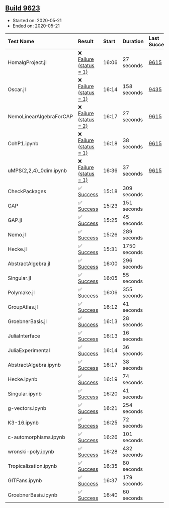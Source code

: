 ## [Build 9623](https://oscarci.mathematik.uni-kl.de/job/oscar/9623/)

* Started on: 2020-05-21
* Ended on: 2020-05-21

| Test Name    | Result | Start | Duration | Last Success | First Failure |
|:-------------|:-------|:------|:---------|:-------------|:--------------|
| HomalgProject.jl | ❌ [Failure (status = 1)](https://oscarci.mathematik.uni-kl.de/job/oscar/9623/artifact/logs/build-9623/HomalgProject.jl.log) | 16:06 | 27 seconds | [9615](https://oscarci.mathematik.uni-kl.de/job/oscar/9615/) | [9616](https://oscarci.mathematik.uni-kl.de/job/oscar/9616/) |
| Oscar.jl | ❌ [Failure (status = 1)](https://oscarci.mathematik.uni-kl.de/job/oscar/9623/artifact/logs/build-9623/Oscar.jl.log) | 16:14 | 158 seconds | [9435](https://oscarci.mathematik.uni-kl.de/job/oscar/9435/) | [9436](https://oscarci.mathematik.uni-kl.de/job/oscar/9436/) |
| NemoLinearAlgebraForCAP | ❌ [Failure (status = 2)](https://oscarci.mathematik.uni-kl.de/job/oscar/9623/artifact/logs/build-9623/NemoLinearAlgebraForCAP.log) | 16:17 | 27 seconds | [9615](https://oscarci.mathematik.uni-kl.de/job/oscar/9615/) | [9616](https://oscarci.mathematik.uni-kl.de/job/oscar/9616/) |
| CohP1.ipynb | ❌ [Failure (status = 1)](https://oscarci.mathematik.uni-kl.de/job/oscar/9623/artifact/logs/build-9623/CohP1.ipynb.log) | 16:18 | 38 seconds | [9615](https://oscarci.mathematik.uni-kl.de/job/oscar/9615/) | [9616](https://oscarci.mathematik.uni-kl.de/job/oscar/9616/) |
| uMPS(2,2,4)_0dim.ipynb | ❌ [Failure (status = 1)](https://oscarci.mathematik.uni-kl.de/job/oscar/9623/artifact/logs/build-9623/uMPS-2-2-4-_0dim.ipynb.log) | 16:36 | 37 seconds | [9615](https://oscarci.mathematik.uni-kl.de/job/oscar/9615/) | [9616](https://oscarci.mathematik.uni-kl.de/job/oscar/9616/) |
| CheckPackages | ✅ [Success](https://oscarci.mathematik.uni-kl.de/job/oscar/9623/artifact/logs/build-9623/CheckPackages.log) | 15:18 | 309 seconds |  |  |
| GAP | ✅ [Success](https://oscarci.mathematik.uni-kl.de/job/oscar/9623/artifact/logs/build-9623/GAP.log) | 15:23 | 151 seconds |  |  |
| GAP.jl | ✅ [Success](https://oscarci.mathematik.uni-kl.de/job/oscar/9623/artifact/logs/build-9623/GAP.jl.log) | 15:25 | 45 seconds |  |  |
| Nemo.jl | ✅ [Success](https://oscarci.mathematik.uni-kl.de/job/oscar/9623/artifact/logs/build-9623/Nemo.jl.log) | 15:26 | 289 seconds |  |  |
| Hecke.jl | ✅ [Success](https://oscarci.mathematik.uni-kl.de/job/oscar/9623/artifact/logs/build-9623/Hecke.jl.log) | 15:31 | 1750 seconds |  |  |
| AbstractAlgebra.jl | ✅ [Success](https://oscarci.mathematik.uni-kl.de/job/oscar/9623/artifact/logs/build-9623/AbstractAlgebra.jl.log) | 16:00 | 296 seconds |  |  |
| Singular.jl | ✅ [Success](https://oscarci.mathematik.uni-kl.de/job/oscar/9623/artifact/logs/build-9623/Singular.jl.log) | 16:05 | 55 seconds |  |  |
| Polymake.jl | ✅ [Success](https://oscarci.mathematik.uni-kl.de/job/oscar/9623/artifact/logs/build-9623/Polymake.jl.log) | 16:06 | 355 seconds |  |  |
| GroupAtlas.jl | ✅ [Success](https://oscarci.mathematik.uni-kl.de/job/oscar/9623/artifact/logs/build-9623/GroupAtlas.jl.log) | 16:12 | 41 seconds |  |  |
| GroebnerBasis.jl | ✅ [Success](https://oscarci.mathematik.uni-kl.de/job/oscar/9623/artifact/logs/build-9623/GroebnerBasis.jl.log) | 16:13 | 28 seconds |  |  |
| JuliaInterface | ✅ [Success](https://oscarci.mathematik.uni-kl.de/job/oscar/9623/artifact/logs/build-9623/JuliaInterface.log) | 16:13 | 16 seconds |  |  |
| JuliaExperimental | ✅ [Success](https://oscarci.mathematik.uni-kl.de/job/oscar/9623/artifact/logs/build-9623/JuliaExperimental.log) | 16:14 | 36 seconds |  |  |
| AbstractAlgebra.ipynb | ✅ [Success](https://oscarci.mathematik.uni-kl.de/job/oscar/9623/artifact/logs/build-9623/AbstractAlgebra.ipynb.log) | 16:17 | 38 seconds |  |  |
| Hecke.ipynb | ✅ [Success](https://oscarci.mathematik.uni-kl.de/job/oscar/9623/artifact/logs/build-9623/Hecke.ipynb.log) | 16:19 | 74 seconds |  |  |
| Singular.ipynb | ✅ [Success](https://oscarci.mathematik.uni-kl.de/job/oscar/9623/artifact/logs/build-9623/Singular.ipynb.log) | 16:20 | 41 seconds |  |  |
| g-vectors.ipynb | ✅ [Success](https://oscarci.mathematik.uni-kl.de/job/oscar/9623/artifact/logs/build-9623/g-vectors.ipynb.log) | 16:21 | 254 seconds |  |  |
| K3-16.ipynb | ✅ [Success](https://oscarci.mathematik.uni-kl.de/job/oscar/9623/artifact/logs/build-9623/K3-16.ipynb.log) | 16:25 | 72 seconds |  |  |
| c-automorphisms.ipynb | ✅ [Success](https://oscarci.mathematik.uni-kl.de/job/oscar/9623/artifact/logs/build-9623/c-automorphisms.ipynb.log) | 16:26 | 101 seconds |  |  |
| wronski-poly.ipynb | ✅ [Success](https://oscarci.mathematik.uni-kl.de/job/oscar/9623/artifact/logs/build-9623/wronski-poly.ipynb.log) | 16:28 | 432 seconds |  |  |
| Tropicalization.ipynb | ✅ [Success](https://oscarci.mathematik.uni-kl.de/job/oscar/9623/artifact/logs/build-9623/Tropicalization.ipynb.log) | 16:35 | 80 seconds |  |  |
| GITFans.ipynb | ✅ [Success](https://oscarci.mathematik.uni-kl.de/job/oscar/9623/artifact/logs/build-9623/GITFans.ipynb.log) | 16:37 | 179 seconds |  |  |
| GroebnerBasis.ipynb | ✅ [Success](https://oscarci.mathematik.uni-kl.de/job/oscar/9623/artifact/logs/build-9623/GroebnerBasis.ipynb.log) | 16:40 | 60 seconds |  |  |
